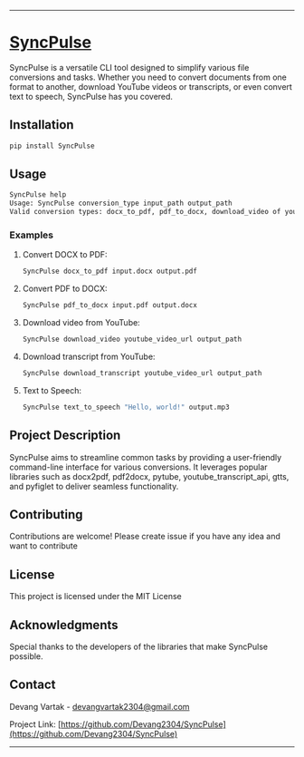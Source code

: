 
---

# [SyncPulse](https://pypi.org/project/SyncPulse/)


SyncPulse is a versatile CLI tool designed to simplify various file conversions and tasks. Whether you need to convert documents from one format to another, download YouTube videos or transcripts, or even convert text to speech, SyncPulse has you covered.

## Installation

```bash
pip install SyncPulse
```

## Usage

```bash
SyncPulse help
Usage: SyncPulse conversion_type input_path output_path
Valid conversion types: docx_to_pdf, pdf_to_docx, download_video of youtube, download_transcript of youtube, text_to_speech
```

### Examples

1. Convert DOCX to PDF:
    ```bash
    SyncPulse docx_to_pdf input.docx output.pdf
    ```

2. Convert PDF to DOCX:
    ```bash
    SyncPulse pdf_to_docx input.pdf output.docx
    ```

3. Download video from YouTube:
    ```bash
    SyncPulse download_video youtube_video_url output_path
    ```

4. Download transcript from YouTube:
    ```bash
    SyncPulse download_transcript youtube_video_url output_path
    ```

5. Text to Speech:
    ```bash
    SyncPulse text_to_speech "Hello, world!" output.mp3
    ```

## Project Description

SyncPulse aims to streamline common tasks by providing a user-friendly command-line interface for various conversions. It leverages popular libraries such as docx2pdf, pdf2docx, pytube, youtube_transcript_api, gtts, and pyfiglet to deliver seamless functionality.

## Contributing

Contributions are welcome! Please create issue if you have any idea and want to contribute

## License

This project is licensed under the MIT License

## Acknowledgments

Special thanks to the developers of the libraries that make SyncPulse possible.

## Contact

Devang Vartak - devangvartak2304@gmail.com

Project Link: [https://github.com/Devang2304/SyncPulse](https://github.com/Devang2304/SyncPulse)

---

